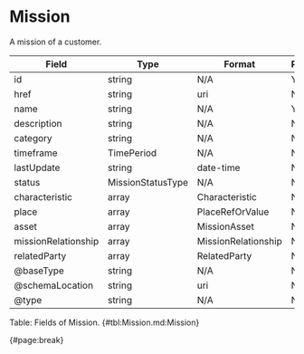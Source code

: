 <!--
    ATTENTION: This file was generated via gradle!
               Do NOT manually edit this file! Any such changes will be overwritten!
-->

# Mission

A mission of a customer.

| Field | Type | Format | Required |
| ------- | ------- | ------- | --- |
| id | string | N/A | Yes |
| href | string | uri | No |
| name | string | N/A | Yes |
| description | string | N/A | No |
| category | string | N/A | No |
| timeframe | TimePeriod | N/A | No |
| lastUpdate | string | date-time | No |
| status | MissionStatusType | N/A | No |
| characteristic | array | Characteristic | No |
| place | array | PlaceRefOrValue | No |
| asset | array | MissionAsset | No |
| missionRelationship | array | MissionRelationship | No |
| relatedParty | array | RelatedParty | No |
| @baseType | string | N/A | No |
| @schemaLocation | string | uri | No |
| @type | string | N/A | No |

Table: Fields of Mission. {#tbl:Mission.md:Mission}

{#page:break}
